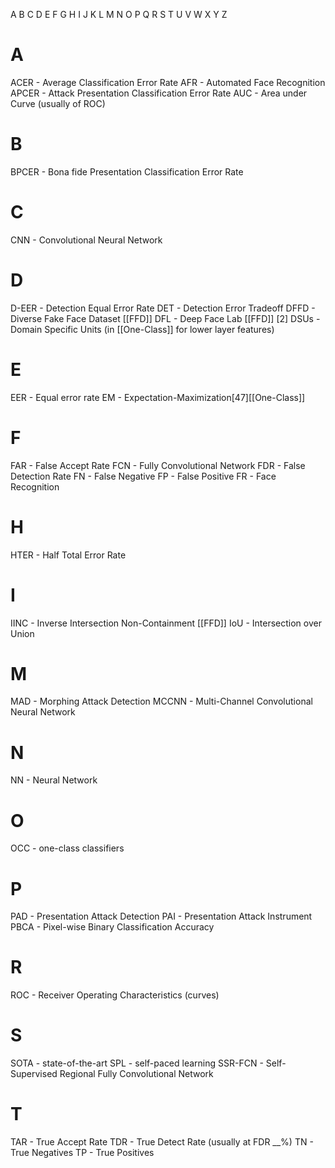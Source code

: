 A B C D E F G H I J K L M N O P Q R S T U V W X Y Z

# A
ACER -  Average Classification Error Rate
AFR - Automated Face Recognition
APCER - Attack Presentation Classification Error Rate
AUC - Area under Curve (usually of ROC)
# B
BPCER - Bona fide Presentation Classification Error Rate
# C
CNN - Convolutional Neural Network
# D
D-EER - Detection Equal Error Rate
DET - Detection Error Tradeoff
DFFD - Diverse Fake Face Dataset [[FFD]]
DFL - Deep Face Lab [[FFD]] [2]
DSUs - Domain Specific Units (in [[One-Class]] for lower layer features) 
# E
EER - Equal error rate
EM - Expectation-Maximization[47][[One-Class]]
# F
FAR - False Accept Rate
FCN - Fully Convolutional Network
FDR - False Detection Rate
FN - False Negative
FP - False Positive
FR - Face Recognition
# H
HTER - Half Total Error Rate
# I
IINC - Inverse Intersection Non-Containment [[FFD]]
IoU - Intersection over Union
# M
MAD - Morphing Attack Detection 
MCCNN - Multi-Channel Convolutional Neural Network 
# N
NN - Neural Network
# O 
OCC - one-class classifiers
# P
PAD - Presentation Attack Detection
PAI - Presentation Attack Instrument
PBCA - Pixel-wise Binary Classification Accuracy
# R
ROC - Receiver Operating Characteristics (curves)
# S
SOTA - state-of-the-art
SPL - self-paced learning
SSR-FCN - Self-Supervised Regional Fully Convolutional Network 
# T
TAR - True Accept Rate
TDR - True Detect Rate (usually at FDR \_\_%)
TN - True Negatives
TP - True Positives


